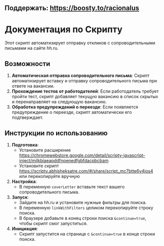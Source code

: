 ## Поддержать: https://boosty.to/racionalus

# Документация по Скрипту

Этот скрипт автоматизирует отправку откликов с сопроводительными письмами на сайте hh.ru.

## Возможности

1. **Автоматическая отправка сопроводительного письма**: Скрипт автоматизирует вставку и отправку сопроводительного письма при ответе на вакансии.
2. **Прохождение тестов от работодателей**: Если работодатель требует пройти тест, скрипт добавляет текущую вакансию в список скрытых и перенаправляет на следующую вакансию.
3. **Обработка предупреждений о переезде**: Если появляется предупреждение о переезде, скрипт автоматически его подтверждает.

## Инструкции по использованию

1. **Подготовка**: 
    - Установите расширение https://chromewebstore.google.com/detail/scripty-javascript-inject/milkbiaeapddfnpenedfgbfdacpbcbam 
    - Установите скрипт https://scripty.abhisheksatre.com/#/share/script_mc7btte6y4jos4 или перекопируйте вручную
2. **Настройка**:
    - В переменную `coverLetter` вставьте текст вашего сопроводительного письма.
3. **Запуск**:
    - Зайдите на hh.ru и установите нужные фильтры для поиска.
    - В переменную `linkWithFilters` целиком перекопируйте строку поиска.
    - В браузере добавьте в конец строки поиска `&continue=true`, чтобы скрипт смог запуститься.
4. **Инициация**:
    - Скрипт запустится на странице с `&continue=true` в конце строки поиска.
